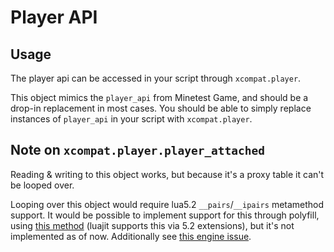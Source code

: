# Player API

## Usage

The player api can be accessed in your script through `xcompat.player`.

This object mimics the `player_api` from Minetest Game, and should be a drop-in
replacement in most cases. You should be able to simply replace instances
of `player_api` in your script with `xcompat.player`.


## Note on `xcompat.player.player_attached`

Reading & writing to this object works, but because it's a proxy table it can't
be looped over. 

Looping over this object would require lua5.2 `__pairs`/`__ipairs` metamethod support.
It would be possible to implement support for this through polyfill, using [this method](https://stackoverflow.com/a/77354254) 
(luajit supports this via 5.2 extensions), but it's not implemented as of now.
Additionally see [this engine issue](https://github.com/minetest/minetest/issues/15133).

